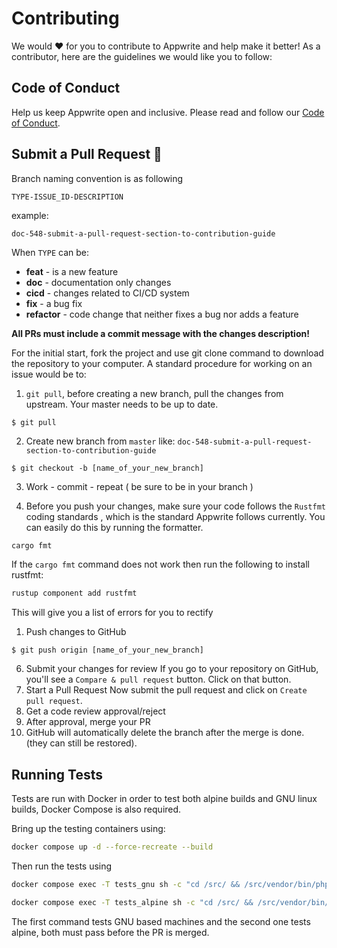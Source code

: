 # Contributing

We would ❤️ for you to contribute to Appwrite and help make it better! As a contributor, here are the guidelines we would like you to follow:

## Code of Conduct

Help us keep Appwrite open and inclusive. Please read and follow our [Code of Conduct](/CODE_OF_CONDUCT.md).

## Submit a Pull Request 🚀


Branch naming convention is as following

`TYPE-ISSUE_ID-DESCRIPTION`

example:

```
doc-548-submit-a-pull-request-section-to-contribution-guide
```

When `TYPE` can be:

- **feat** - is a new feature
- **doc** - documentation only changes
- **cicd** - changes related to CI/CD system
- **fix** - a bug fix
- **refactor** - code change that neither fixes a bug nor adds a feature

**All PRs must include a commit message with the changes description!**

For the initial start, fork the project and use git clone command to download the repository to your computer. A standard procedure for working on an issue would be to:

1. `git pull`, before creating a new branch, pull the changes from upstream. Your master needs to be up to date.

```
$ git pull
```

2. Create new branch from `master` like: `doc-548-submit-a-pull-request-section-to-contribution-guide`<br/>

```
$ git checkout -b [name_of_your_new_branch]
```

3. Work - commit - repeat ( be sure to be in your branch )

4. Before you push your changes, make sure your code follows the `Rustfmt` coding standards , which is the standard Appwrite follows currently. You can easily do this by running the formatter.

```bash
cargo fmt
```

If the `cargo fmt` command does not work then run the following to install rustfmt:

```bash
rustup component add rustfmt
```

This will give you a list of errors for you to rectify

1. Push changes to GitHub

```
$ git push origin [name_of_your_new_branch]
```

6. Submit your changes for review
   If you go to your repository on GitHub, you'll see a `Compare & pull request` button. Click on that button.
7. Start a Pull Request
   Now submit the pull request and click on `Create pull request`.
8. Get a code review approval/reject
9. After approval, merge your PR
10. GitHub will automatically delete the branch after the merge is done. (they can still be restored).


## Running Tests
Tests are run with Docker in order to test both alpine builds and GNU linux builds, Docker Compose is also required.

Bring up the testing containers using:
```bash
docker compose up -d --force-recreate --build
```

Then run the tests using
```bash
docker compose exec -T tests_gnu sh -c "cd /src/ && /src/vendor/bin/phpunit"

docker compose exec -T tests_alpine sh -c "cd /src/ && /src/vendor/bin/phpunit"
```

The first command tests GNU based machines and the second one tests alpine, both must pass before the PR is merged.